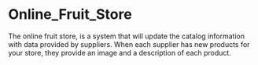 # Online_Fruit_Store

The online fruit store, is a system that will update the catalog information with data provided by suppliers. When each supplier has new products for your store, they provide an image and a description of each product.
